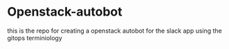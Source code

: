# Openstack-autobot
this is the repo for creating a openstack autobot for the slack app using the gitops terminiology
